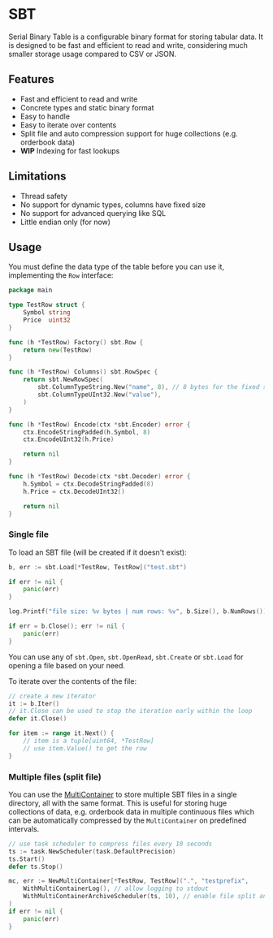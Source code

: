 # SBT

Serial Binary Table is a configurable binary format for storing tabular data.
It is designed to be fast and efficient to read and write,
considering much smaller storage usage compared to CSV or JSON.

## Features

- Fast and efficient to read and write
- Concrete types and static binary format
- Easy to handle
- Easy to iterate over contents
- Split file and auto compression support for huge collections (e.g. orderbook data)
- **WIP** Indexing for fast lookups

## Limitations

- Thread safety
- No support for dynamic types, columns have fixed size
- No support for advanced querying like SQL
- Little endian only (for now)

## Usage

You must define the data type of the table before you can use it, implementing the `Row` interface:
```go
package main

type TestRow struct {
	Symbol string
	Price  uint32
}

func (h *TestRow) Factory() sbt.Row {
	return new(TestRow)
}

func (h *TestRow) Columns() sbt.RowSpec {
	return sbt.NewRowSpec(
		sbt.ColumnTypeString.New("name", 8), // 8 bytes for the fixed size string
		sbt.ColumnTypeUInt32.New("value"),
	)
}

func (h *TestRow) Encode(ctx *sbt.Encoder) error {
	ctx.EncodeStringPadded(h.Symbol, 8)
	ctx.EncodeUInt32(h.Price)

	return nil
}

func (h *TestRow) Decode(ctx *sbt.Decoder) error {
	h.Symbol = ctx.DecodeStringPadded(8)
	h.Price = ctx.DecodeUInt32()

	return nil
}
```

### Single file

To load an SBT file (will be created if it doesn't exist):
```go
b, err := sbt.Load[*TestRow, TestRow]("test.sbt")

if err != nil {
    panic(err)
}

log.Printf("file size: %v bytes | num rows: %v", b.Size(), b.NumRows())

if err = b.Close(); err != nil {
    panic(err)
}
```

You can use any of `sbt.Open`, `sbt.OpenRead`, `sbt.Create` or `sbt.Load` for opening a file based on your need.

To iterate over the contents of the file:
```go
// create a new iterator
it := b.Iter()
// it.Close can be used to stop the iteration early within the loop
defer it.Close()

for item := range it.Next() {
    // item is a tuple[uint64, *TestRow]
    // use item.Value() to get the row
}
```

### Multiple files (split file)

You can use the [MultiContainer](./multi-container.go) to store multiple SBT files in a single directory,
all with the same format. This is useful for storing huge collections of data, e.g. orderbook data in multiple
continuous files which can be automatically compressed by the `MultiContainer` on predefined intervals.

```go
// use task scheduler to compress files every 10 seconds
ts := task.NewScheduler(task.DefaultPrecision)
ts.Start()
defer ts.Stop()

mc, err := NewMultiContainer[*TestRow, TestRow](".", "testprefix",
    WithMultiContainerLog(), // allow logging to stdout
    WithMultiContainerArchiveScheduler(ts, 10), // enable file split and compression
)
if err != nil {
    panic(err)
}
```